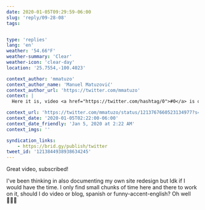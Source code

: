 ```yaml
---
date: 2020-01-05T09:29:59-06:00
slug: 'reply/09-28-08'
tags:


type: 'replies'
lang: 'en'
weather: '54.66°F'
weather-summary: 'Clear'
weather-icon: 'clear-day'
location: '25.7554,-100.4023'

context_author: 'mmatuzo'
context_author_name: 'Manuel Matuzović'
context_author_url: 'https://twitter.com/mmatuzo'
context: |
  Here it is, video <a href="https://twitter.com/hashtag/0">#0</a> is online. 😊 ❄️ Personal introduction. ❄️ Overview of the topics I'll cover. ❄️ Is that something you'd want to watch? Is the video/audio quality okay? Do you understand me, even with my accent? ❄️ Subscribe! 🧡‪https://www.youtube.com/watch?v=cijF86B5UYI …‬

context_url: 'https://twitter.com/mmatuzo/status/1213767660523134977?s=12'
context_date: '2020-01-05T02:22:00-06:00'
context_date_friendly: 'Jan 5, 2020 at 2:22 AM'
context_imgs: ''

syndication_links:
    - https://brid.gy/publish/twitter
tweet_id: '1213844938938634245'
---
```

Great video, subscribed!

I've been thinking in also documenting my own site redesign but Idk if I would have the time. I only find small chunks of time here and there to work on it, should I do video or blog, spanish or funny-accent-english? Oh well 🤷🏻‍♂️